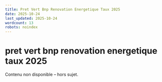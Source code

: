 ```yaml
---
title: Pret Vert Bnp Renovation Energetique Taux 2025
date: 2025-10-24
last_updated: 2025-10-24
wordcount: 13
robots: noindex
---
```


# pret vert bnp renovation energetique taux 2025

Contenu non disponible – hors sujet.
